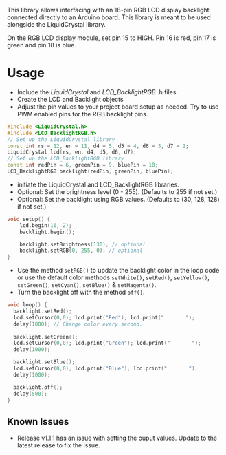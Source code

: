 
This library allows interfacing with an 18-pin RGB LCD display backlight connected directly to an Arduino board. This library is meant to be used alongside the LiquidCrystal library.

On the RGB LCD display module, set pin 15 to HIGH. Pin 16 is red, pin 17 is green and pin 18 is blue.

# Usage

* Include the *LiquidCrystal* and *LCD_BacklightRGB* .h files.
* Create the LCD and Backlight objects
* Adjust the pin values to your project board setup as needed. Try to use PWM enabled pins for the RGB backlight pins.
```cpp
#include <LiquidCrystal.h>
#include <LCD_BacklightRGB.h>
// Set up the LiquidCrystal library
const int rs = 12, en = 11, d4 = 5, d5 = 4, d6 = 3, d7 = 2;
LiquidCrystal lcd(rs, en, d4, d5, d6, d7);
// Set up the LCD_BacklightRGB library
const int redPin = 6, greenPin = 9, bluePin = 10;
LCD_BacklightRGB backlight(redPin, greenPin, bluePin);
```

* initiate the LiquidCrystal and LCD_BacklightRGB libraries.
* Optional: Set the brightness level (0 - 255). (Defaults to 255 if not set.)
* Optional: Set the backlight using RGB values. (Defaults to (30, 128, 128) if not set.)

```cpp
void setup() {
    lcd.begin(16, 2);
    backlight.begin();

    backlight.setBrightness(130); // optional
    backlight.setRGB(0, 255, 0); // optional
}
```

* Use the method `setRGB()` to update the backlight color in the loop code or use the default color methods `setWhite()`, `setRed()`, `setYellow()`, `setGreen()`, `setCyan()`, `setBlue()` & `setMagenta()`.
* Turn the backlight off with the method `off()`.

```cpp
void loop() {
  backlight.setRed();
  lcd.setCursor(0,0); lcd.print("Red"); lcd.print("       ");
  delay(1000); // Change color every second.
  
  backlight.setGreen();
  lcd.setCursor(0,0); lcd.print("Green"); lcd.print("       ");
  delay(1000);

  backlight.setBlue();
  lcd.setCursor(0,0); lcd.print("Blue"); lcd.print("       ");
  delay(1000);

  backlight.off();
  delay(500);
}
```

## Known Issues
* Release v1.1.1 has an issue with setting the ouput values. Update to the latest release to fix the issue.